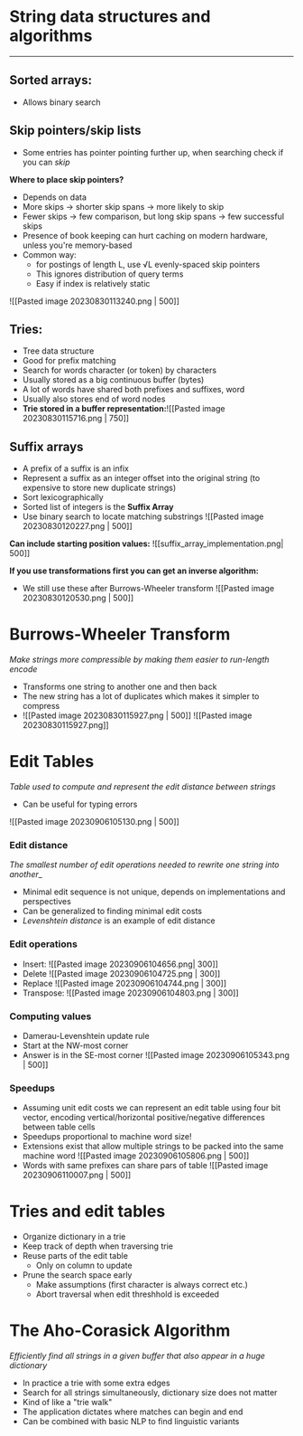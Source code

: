 # String data structures and algorithms
---
## Sorted arrays:
* Allows binary search
## Skip pointers/skip lists
* Some entries has pointer pointing further up, when searching check if you can _skip_

**Where to place skip pointers?**
* Depends on data
* More skips -> shorter skip spans -> more likely to skip
* Fewer skips -> few comparison, but long skip spans -> few successful skips
* Presence of book keeping can hurt caching on modern hardware, unless you're memory-based
* Common way:
	* for postings of length L, use √L evenly-spaced skip pointers
	* This ignores distribution of query terms
	* Easy if index is relatively static 

![[Pasted image 20230830113240.png | 500]]

## Tries:
* Tree data structure
* Good for prefix matching
* Search for words character (or token) by characters
* Usually stored as a big continuous buffer (bytes)
* A lot of words have shared both prefixes and suffixes, word 
* Usually also stores end of word nodes
* **Trie stored in a buffer representation:**![[Pasted image 20230830115716.png | 750]]
## Suffix arrays
* A prefix of a suffix is an infix
* Represent a suffix as an integer offset into the original string (to expensive to store new duplicate strings)
* Sort lexicographically
* Sorted list of integers is the **Suffix Array**
* Use binary search to locate matching substrings
![[Pasted image 20230830120227.png | 500]]

**Can include starting position values:**
![[suffix_array_implementation.png| 500]]

**If you use transformations first you can get an inverse algorithm:**
* We still use these after Burrows-Wheeler transform
![[Pasted image 20230830120530.png | 500]]

# Burrows-Wheeler Transform
_Make strings more compressible by making them easier to run-length encode_

* Transforms one string to another one and then back
* The new string has a lot of duplicates which makes it simpler to compress
* ![[Pasted image 20230830115927.png | 500]]
![[Pasted image 20230830115927.png]]


# Edit Tables
_Table used to compute and represent the edit distance between strings_

* Can be useful for typing errors

![[Pasted image 20230906105130.png | 500]]

### Edit distance
_The smallest number of edit operations needed to rewrite one string into another__

* Minimal edit sequence is not unique, depends on implementations and perspectives
* Can be generalized to finding minimal edit costs 
* *Levenshtein distance* is an example of edit distance

### Edit operations
* Insert:
	![[Pasted image 20230906104656.png| 300]]
* Delete
	![[Pasted image 20230906104725.png | 300]]
* Replace
	![[Pasted image 20230906104744.png | 300]]
* Transpose:
	![[Pasted image 20230906104803.png | 300]]

### Computing values
* Damerau-Levenshtein update rule
* Start at the NW-most corner
* Answer is in the SE-most corner
	![[Pasted image 20230906105343.png | 500]]

### Speedups
* Assuming unit edit costs we can represent an edit table using four bit vector, encoding vertical/horizontal positive/negative differences between table cells
* Speedups proportional to machine word size!
* Extensions exist that allow multiple strings to be packed into the same machine word
![[Pasted image 20230906105806.png | 500]]
* Words with same prefixes can share pars of table
	![[Pasted image 20230906110007.png | 500]]



# Tries and edit tables

* Organize dictionary in a trie
* Keep track of depth when traversing trie
* Reuse parts of the edit table
	* Only on column to update
* Prune the search space early
	* Make assumptions (first character is always correct etc.)
	* Abort traversal when edit threshhold is exceeded


# The Aho-Corasick Algorithm
_Efficiently find all strings in a given buffer that also appear in a huge dictionary_

* In practice a trie with some extra edges
* Search for all strings simultaneously, dictionary size does not matter
* Kind of like a "trie walk"
* The application dictates where matches can begin and end
* Can be combined with basic NLP to find linguistic variants
